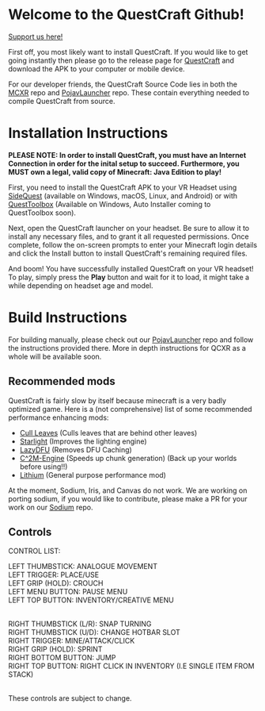 # Welcome to the QuestCraft Github!
[Support us here!](https://www.patreon.com/QuestCraftXR)

First off, you most likely want to install QuestCraft. If you would like to get going instantly then please go to the release page for [QuestCraft](https://github.com/QuestCraftPlusPlus/QuestCraft/releases) and download the APK to your computer or mobile device.

For our developer friends, the QuestCraft Source Code lies in both the [MCXR](https://github.com/QuestCraftPlusPlus/MCXR) repo and [PojavLauncher](https://github.com/QuestCraftPlusPlus/PojavLauncher) repo. These contain everything needed to compile QuestCraft from source.
# Installation Instructions

**PLEASE NOTE: In order to install QuestCraft, you must have an Internet Connection in order for the inital setup to succeed. Furthermore, you MUST own a legal, valid copy of Minecraft: Java Edition to play!**

First, you need to install the QuestCraft APK to your VR Headset using [SideQuest](https://sidequestvr.com) (available on Windows, macOS, Linux, and Android) or with [QuestToolbox](https://github.com/mitchv2020/QuestToolbox) (Available on Windows, Auto Installer coming to QuestToolbox soon).

Next, open the QuestCraft launcher on your headset. Be sure to allow it to install any necessary files, and to grant it all requested permissions. Once complete, follow the on-screen prompts to enter your Minecraft login details and click the Install button to install QuestCraft's remaining required files.

And boom! You have successfully installed QuestCraft on your VR headset! To play, simply press the **Play** button and wait for it to load, it might take a while depending on headset age and model.

# Build Instructions

For building manually, please check out our [PojavLauncher](https://github.com/QuestCraftPlusPlus/PojavLauncher) repo and follow the instructions provided there. More in depth instructions for QCXR as a whole will be available soon.

## Recommended mods

QuestCraft is fairly slow by itself because minecraft is a very badly optimized game. Here is a (not comprehensive) list of some recommended performance enhancing mods:
- [Cull Leaves](https://curseforge.com/minecraft/mc-mods/cull-leaves) (Culls leaves that are behind other leaves)
- [Starlight](https://curseforge.com/minecraft/mc-mods/starlight) (Improves the lighting engine)
- [LazyDFU](https://curseforge.com/minecraft/mc-mods/lazydfu) (Removes DFU Caching)
- [C^2M-Engine](https://github.com/RelativityMC/C2ME-fabric) (Speeds up chunk generation) (Back up your worlds before using!!)
- [Lithium](https://www.curseforge.com/minecraft/mc-mods/lithium) (General purpose performance mod)

At the moment, Sodium, Iris, and Canvas do not work. We are working on porting sodium, if you would like to contribute, please make a PR for your work on our [Sodium](https://github.com/QuestCraftPlusPlus/sodium-fabric) repo.

## Controls
CONTROL LIST:

LEFT THUMBSTICK: ANALOGUE MOVEMENT <br/>
LEFT TRIGGER: PLACE/USE <br/>
LEFT GRIP (HOLD): CROUCH <br/>
LEFT MENU BUTTON: PAUSE MENU <br/>
LEFT TOP BUTTON: INVENTORY/CREATIVE MENU <br/><br/>

RIGHT THUMBSTICK (L/R): SNAP TURNING <br/>
RIGHT THUMBSTICK (U/D): CHANGE HOTBAR SLOT <br/>
RIGHT TRIGGER: MINE/ATTACK/CLICK <br/>
RIGHT GRIP (HOLD): SPRINT <br/>
RIGHT BOTTOM BUTTON: JUMP <br/>
RIGHT TOP BUTTON: RIGHT CLICK IN INVENTORY (I.E SINGLE ITEM FROM STACK) <br/><br/>

These controls are subject to change.
